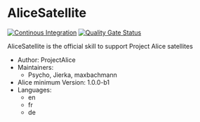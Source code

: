 # AliceSatellite

[![Continous Integration](https://gitlab.com/project-alice-assistant/skills/skill_AliceSatellite/badges/master/pipeline.svg)](https://gitlab.com/project-alice-assistant/skills/skill_AliceSatellite/pipelines/latest)
[![Quality Gate Status](https://sonarcloud.io/api/project_badges/measure?project=project-alice-assistant_skill_AliceSatellite&metric=alert_status)](https://sonarcloud.io/dashboard?id=project-alice-assistant_skill_AliceSatellite)

AliceSatellite is the official skill to support Project Alice satellites

- Author: ProjectAlice
- Maintainers:
  - Psycho, Jierka, maxbachmann
- Alice minimum Version: 1.0.0-b1
- Languages:
  - en
  - fr
  - de
